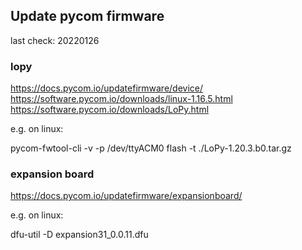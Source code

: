 
## Update pycom firmware 

last check: 20220126

### lopy

https://docs.pycom.io/updatefirmware/device/
https://software.pycom.io/downloads/linux-1.16.5.html
https://software.pycom.io/downloads/LoPy.html

e.g. on linux:

pycom-fwtool-cli  -v -p /dev/ttyACM0 flash -t ./LoPy-1.20.3.b0.tar.gz 

### expansion board

https://docs.pycom.io/updatefirmware/expansionboard/

e.g. on linux:

dfu-util -D expansion31_0.0.11.dfu 

